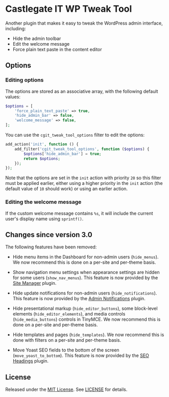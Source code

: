 # Castlegate IT WP Tweak Tool #

Another plugin that makes it easy to tweak the WordPress admin interface, including:

*   Hide the admin toolbar
*   Edit the welcome message
*   Force plain text paste in the content editor

## Options ##

### Editing options ###

The options are stored as an associative array, with the following default values:

~~~ php
$options = [
    'force_plain_text_paste' => true,
    'hide_admin_bar' => false,
    'welcome_message' => false,
];
~~~

You can use the `cgit_tweak_tool_options` filter to edit the options:

~~~ php
add_action('init', function () {
    add_filter('cgit_tweak_tool_options', function ($options) {
        $options['hide_admin_bar'] = true;
        return $options;
    });
});
~~~

Note that the options are set in the `init` action with priority `20` so this filter must be applied earlier, either using a higher priority in the `init` action (the default value of `10` should work) or using an earlier action.

### Editing the welcome message ###

If the custom welcome message contains `%s`, it will include the current user's display name using `sprintf()`.

## Changes since version 3.0

The following features have been removed:

*   Hide menu items in the Dashboard for non-admin users (`hide_menus`). We now recommend this is done on a per-site and per-theme basis.

*   Show navigation menu settings when appearance settings are hidden for some users (`show_nav_menus`). This feature is now provided by the [Site Manager](https://github.com/castlegateit/cgit-wp-site-manager) plugin.

*   Hide update notifications for non-admin users (`hide_notifications`). This feature is now provided by the [Admin Notifications](https://github.com/castlegateit/cgit-wp-admin-notifications) plugin.

*   Hide presentational markup (`hide_editor_buttons`), some block-level elements (`hide_editor_elements`), and media controls (`hide_media_buttons`) controls in TinyMCE. We now recommend this is done on a per-site and per-theme basis.

*   Hide templates and pages (`hide_templates`). We now recommend this is done with filters on a per-site and per-theme basis.

*   Move Yoast SEO fields to the bottom of the screen (`move_yoast_to_bottom`). This feature is now provided by the [SEO Headings](https://github.com/castlegateit/cgit-wp-seo-headings) plugin.

## License

Released under the [MIT License](https://opensource.org/licenses/MIT). See [LICENSE](LICENSE) for details.
